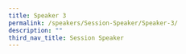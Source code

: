 ```yaml
---
title: Speaker 3
permalink: /speakers/Session-Speaker/Speaker-3/
description: ""
third_nav_title: Session Speaker
---
```

